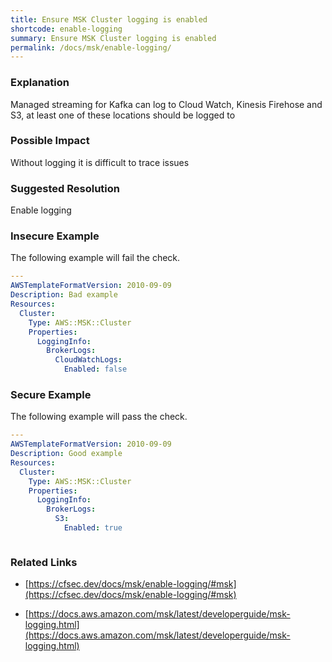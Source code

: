 ```yaml
---
title: Ensure MSK Cluster logging is enabled
shortcode: enable-logging
summary: Ensure MSK Cluster logging is enabled 
permalink: /docs/msk/enable-logging/
---
```


### Explanation

Managed streaming for Kafka can log to Cloud Watch, Kinesis Firehose and S3, at least one of these locations should be logged to

### Possible Impact
Without logging it is difficult to trace issues

### Suggested Resolution
Enable logging


### Insecure Example

The following example will fail the  check.

```yaml
---
AWSTemplateFormatVersion: 2010-09-09
Description: Bad example
Resources:
  Cluster:
    Type: AWS::MSK::Cluster
    Properties:
      LoggingInfo:
        BrokerLogs:
          CloudWatchLogs:
            Enabled: false


```



### Secure Example

The following example will pass the  check.

```yaml
---
AWSTemplateFormatVersion: 2010-09-09
Description: Good example
Resources:
  Cluster:
    Type: AWS::MSK::Cluster
    Properties:
      LoggingInfo:
        BrokerLogs:
          S3:
            Enabled: true



```




### Related Links


- [https://cfsec.dev/docs/msk/enable-logging/#msk](https://cfsec.dev/docs/msk/enable-logging/#msk)

- [https://docs.aws.amazon.com/msk/latest/developerguide/msk-logging.html](https://docs.aws.amazon.com/msk/latest/developerguide/msk-logging.html)


